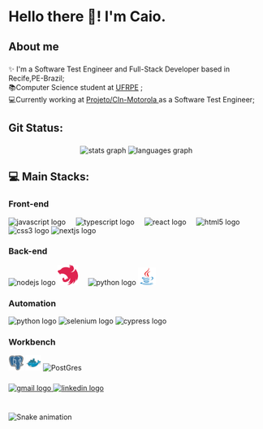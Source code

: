 <h1 align="left">Hello there 👋! I'm Caio.</h1>

###
<h2 align="left">About me</h2>

###

<p align="left">✨ I'm a Software Test Engineer and Full-Stack Developer based in Recife,PE-Brazil;<br>📚Computer Science student at <a href="https://www.ufrpe.br/">UFRPE</a> ;<br>💻Currently working at <a href="https://www.linkedin.com/company/cinmotorola/" >Projeto/CIn-Motorola </a> as a Software Test Engineer;

###

###
<h2>Git Status:</h2>

###

<div align="center">
  <img src="https://github-readme-stats.vercel.app/api?username=CaioNunes1&hide_title=false&hide_rank=false&show_icons=true&include_all_commits=true&count_private=true&disable_animations=false&theme=dracula&locale=en&hide_border=false" height="150" alt="stats graph"  />
  <img src="https://github-readme-stats.vercel.app/api/top-langs?username=CaioNunes1&locale=en&hide_title=false&layout=compact&card_width=320&langs_count=5&theme=dracula&hide_border=false" height="150" alt="languages graph"  />
</div>

###

###

<h2 align="left">💻 Main Stacks:</h2>

<div align="left">
  <h3>Front-end</h3>
  <img src="https://cdn.jsdelivr.net/gh/devicons/devicon/icons/javascript/javascript-original.svg" height="30" alt="javascript logo"  />
  <img width="12" />
  <img src="https://cdn.jsdelivr.net/gh/devicons/devicon/icons/typescript/typescript-original.svg" height="30" alt="typescript logo"  />
  <img width="12" />
  <img src="https://cdn.jsdelivr.net/gh/devicons/devicon/icons/react/react-original.svg" height="30" alt="react logo"  />
  <img width="12" />
  <img src="https://cdn.jsdelivr.net/gh/devicons/devicon/icons/html5/html5-original.svg" height="30" alt="html5 logo"  />
  <img width="12" />
  <img src="https://cdn.jsdelivr.net/gh/devicons/devicon/icons/css3/css3-original.svg" height="30" alt="css3 logo"  />
  <img src="https://cdn.jsdelivr.net/gh/devicons/devicon/icons/nextjs/nextjs-original.svg" height="40" alt="nextjs logo"  />
  
  <h3>Back-end</h3>
  <img src="https://cdn.jsdelivr.net/gh/devicons/devicon/icons/nodejs/nodejs-original.svg" height="40" alt="nodejs logo"  />
  <img src="https://raw.githubusercontent.com/devicons/devicon/master/icons/nestjs/nestjs-original.svg" height="40" alt="nestjs logo"  />
  <img width="12" />
  <img src="https://cdn.jsdelivr.net/gh/devicons/devicon/icons/python/python-original.svg" height="35" alt="python logo"  />
  <img src="https://raw.githubusercontent.com/devicons/devicon/master/icons/java/java-original.svg" height=35 alt='logo Java'>

  <h3>Automation</h3>
  <img src="https://cdn.jsdelivr.net/gh/devicons/devicon/icons/python/python-original.svg" height="35" alt="python logo"  />
  <img src="https://imgs.search.brave.com/esP5uWLi0dOXBmWaeWdQgbZ5C6ZDpG09nfDMk9E5WX8/rs:fit:500:0:0:0/g:ce/aHR0cHM6Ly9zdGF0/aWMtMDAuaWNvbmR1/Y2suY29tL2Fzc2V0/cy4wMC9zZWxlbml1/bS1pY29uLTUxMng0/OTYtb2JybnZnMnYu/cG5n" height="35" alt="selenium logo"  />
  <img src="https://images.g2crowd.com/uploads/product/image/social_landscape/social_landscape_10f53e90961b98df0191922f13efd135/cypress.png" height="35" alt="cypress logo"  />
  
  <h3>Workbench</h3>
  <img src="https://raw.githubusercontent.com/devicons/devicon/master/icons/postgresql/postgresql-original.svg" height=30 alt="MySQL">
  <img src="https://raw.githubusercontent.com/devicons/devicon/master/icons/docker/docker-original.svg" height=30 alt="logo Docker">
  <img src="https://camo.githubusercontent.com/be974f9194f7f8848ad75dd6de8154309b749192a876a1ca64488dfcab2593af/68747470733a2f2f63646e2e6a7364656c6976722e6e65742f67682f64657669636f6e732f64657669636f6e406c61746573742f69636f6e732f6d7973716c2f6d7973716c2d6f726967696e616c2e737667" height="30" alt="PostGres">
  <img width="12" />
</div>

###

<div align="left">
<a href="mailto:gabrielnunesdelima2003@gmail.com">
  <img src="https://img.shields.io/static/v1?message=Gmail&logo=gmail&label=&color=D14836&logoColor=white&labelColor=&style=for-the-badge" height="35" alt="gmail logo" mailto='gabrielnunesdelima2003@gmail.com'  />
</a>
<a href="https://www.linkedin.com/in/caio-nunes-5844a6214/">
  <img href src="https://www.g2.com/pt/products/cypress/pricing" height="35" alt="linkedin logo"  />
</div>
</a>

###

<br clear="both">

<img src="https://raw.githubusercontent.com/maurodesouza/maurodesouza/output/snake.svg" alt="Snake animation" />

